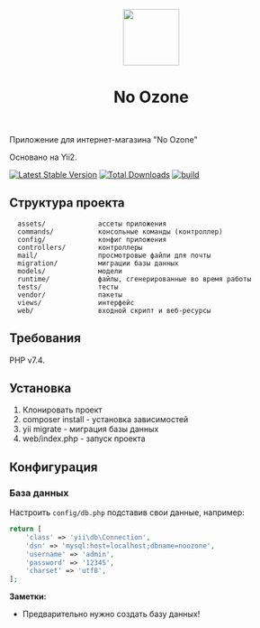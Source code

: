 <p align="center">
    <a href="https://github.com/yiisoft" target="_blank">
        <img src="https://avatars0.githubusercontent.com/u/993323" height="100px">
    </a>
    <h1 align="center">No Ozone</h1>
    <br>
</p>

Приложение для интернет-магазина "No Ozone"

Основано на Yii2.

[![Latest Stable Version](https://img.shields.io/packagist/v/yiisoft/yii2-app-basic.svg)](https://packagist.org/packages/yiisoft/yii2-app-basic)
[![Total Downloads](https://img.shields.io/packagist/dt/yiisoft/yii2-app-basic.svg)](https://packagist.org/packages/yiisoft/yii2-app-basic)
[![build](https://github.com/yiisoft/yii2-app-basic/workflows/build/badge.svg)](https://github.com/yiisoft/yii2-app-basic/actions?query=workflow%3Abuild)

Структура проекта
-------------------

      assets/             ассеты приложения
      commands/           консольные команды (контроллер)
      config/             конфиг приложения
      controllers/        контроллеры
      mail/               просмотровые файли для почты
      migration/          миграции базы данных
      models/             модели
      runtime/            файлы, сгенерированные во время работы
      tests/              тесты
      vendor/             пакеты
      views/              интерфейс
      web/                входной скрипт и веб-ресурсы



Требования
------------

PHP v7.4.


Установка
------------

1. Клонировать проект
2. composer install - установка зависимостей
3. yii migrate - миграция базы данных
4. web/index.php - запуск проекта


Конфигурация
-------------

### База данных

Настроить `config/db.php` подставив свои данные, например:

```php
return [
    'class' => 'yii\db\Connection',
    'dsn' => 'mysql:host=localhost;dbname=noozone',
    'username' => 'admin',
    'password' => '12345',
    'charset' => 'utf8',
];
```

**Заметки:**
- Предварительно нужно создать базу данных!
